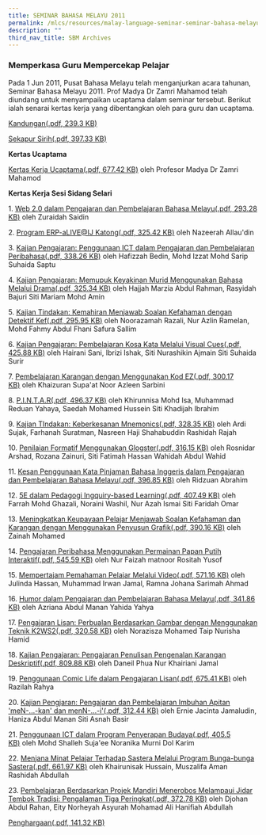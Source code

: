 ```yaml
---
title: SEMINAR BAHASA MELAYU 2011
permalink: /mlcs/resources/malay-language-seminar-seminar-bahasa-melayu-publications/seminar-bahasa-melayu-2011/
description: ""
third_nav_title: SBM Archives
---
```

### Memperkasa Guru Mempercekap Pelajar

Pada 1 Jun 2011, Pusat Bahasa Melayu telah menganjurkan acara tahunan, Seminar Bahasa Melayu 2011. Prof Madya Dr Zamri Mahamod telah diundang untuk menyampaikan ucaptama dalam seminar tersebut. Berikut ialah senarai kertas kerja yang dibentangkan oleh para guru dan ucaptama.

[Kandungan(.pdf, 239.3 KB)](/files/01-kandungan-2011.pdf)

[Sekapur Sirih(.pdf, 397.33 KB)](/files/02-sekapur-sirih-2011.pdf)

**Kertas Ucaptama**

[Kertas Kerja Ucaptama(.pdf, 677.42 KB)](/files/03-ucaptama-dr-zamri-final-(main-speaker).pdf) oleh Profesor Madya Dr Zamri Mahamod

**Kertas Kerja Sesi Sidang Selari**

1. [Web 2.0 dalam Pengajaran dan Pembelajaran Bahasa Melayu(.pdf, 293.28 KB)](/files/paper1---a1-kertas-kerja-beacon-pri-final.pdf) oleh Zuraidah Saidin

2. [Program ERP-aLIVE@IJ Katong(.pdf, 325.42 KB)](/files/paper2---a2-kertas-kerja-chij-katong-pri-final.pdf) oleh Nazeerah Allau'din  

3. [Kajian Pengajaran: Penggunaan ICT dalam Pengajaran dan Pembelajaran Peribahasa(.pdf, 338.26 KB)](/files/paper3---b1-kertas-kerja-elias-park-pri-final.pdf) oleh Hafizzah Bedin, Mohd Izzat Mohd Sarip Suhaida Saptu  

4. [Kajian Pengajaran: Memupuk Keyakinan Murid Menggunakan Bahasa Melalui Drama(.pdf, 325.34 KB)](/files/paper4---b2-kertas-kerja-fuchun-pri-final.pdf) oleh Hajjah Marzia Abdul Rahman, Rasyidah Bajuri Siti Mariam Mohd Amin  

5. [Kajian Tindakan: Kemahiran Menjawab Soalan Kefahaman dengan Detektif Kef(.pdf, 295.95 KB)](/files/paper5---c1-kertas-kerja-north-spring-pri-final.pdf) oleh Noorazamah Razali, Nur Azlin Ramelan, Mohd Fahmy Abdul Fhani Safura Sallim  

6. [Kajian Pengajaran: Pembelajaran Kosa Kata Melalui Visual Cues(.pdf, 425.88 KB)](/files/paper6---c2-kertas-kerja-woodlands-pri-final.pdf) oleh Hairani Sani, Ibrizi Ishak, Siti Nurashikin Ajmain Siti Suhaida Surir  

7. [Pembelajaran Karangan dengan Menggunakan Kod EZ(.pdf, 300.17 KB)](/files/paper7---d1-kertas-kerja-west-view-pri-final.pdf) oleh Khaizuran Supa'at Noor Azleen Sarbini  

8. [P.I.N.T.A.R(.pdf, 496.37 KB)](/files/paper8---d2-kertas-kerja-xishan-pri-final.pdf) oleh Khirunnisa Mohd Isa, Muhammad Reduan Yahaya, Saedah Mohamed Hussein Siti Khadijah Ibrahim  

9. [Kajian TIndakan: Keberkesanan Mnemonics(.pdf, 328.35 KB)](/files/paper9---e1-kertas-kerja-xinghua-pri-final.pdf) oleh Ardi Sujak, Farhanah Suratman, Nasreen Haji Shahabuddin Rashidah Rajah  

10. [Penilaian Formatif Menggunakan Glogster(.pdf, 316.15 KB)](/files/paper10---e2-kertas-kerja-yu-neng-final.pdf) oleh Rosnidar Arshad, Rozana Zainuri, Siti Fatimah Hassan Wahidah Abdul Wahid  

11. [Kesan Penggunaan Kata Pinjaman Bahasa Inggeris dalam Pengajaran dan Pembelajaran Bahasa Melayu(.pdf, 396.85 KB)](/files/paper11---f1-kertas-kerja-pasir-ris-crest-final.pdf) oleh Ridzuan Abrahim  

12. [5E dalam Pedagogi Ingquiry-based Learning(.pdf, 407.49 KB)](/files/paper12---f2-kertas-kerja-woodgrove-sec-final.pdf) oleh Farrah Mohd Ghazali, Noraini Washil, Nur Azah Ismai Siti Faridah Omar  

13. [Meningkatkan Keupayaan Pelajar Menjawab Soalan Kefahaman dan Karangan dengan Menggunakan Penyusun Grafik(.pdf, 390.16 KB)](/files/paper13---g1-kertas-kerja-ping-yi-sec-final.pdf) oleh Zainah Mohamed  

14. [Pengajaran Peribahasa Menggunakan Permainan Papan Putih Interaktif(.pdf, 545.59 KB)](/files/paper14---g2-kertas-kerja-pei-hwa-sec-final.pdf) oleh Nur Faizah matnoor Rositah Yusof  

15. [Mempertajam Pemahaman Pelajar Melalui Video(.pdf, 571.16 KB)](/files/paper15---h1-kertas-kerja-ngee-ann-sec-final.pdf) oleh Julinda Hassan, Muhammad Irwan Jamal, Ramna Johana Sarimah Ahmad  

16. [Humor dalam Pengajaran dan Pembelajaran Bahasa Melayu(.pdf, 341.86 KB)](/files/paper16---h2-kertas-kerja-yusof-ishak-sec-final.pdf) oleh Azriana Abdul Manan Yahida Yahya  

17. [Pengajaran Lisan: Perbualan Berdasarkan Gambar dengan Menggunakan Teknik K2WS2(.pdf, 320.58 KB)](/files/paper17---j1-kertas-kerja-coral-sec-final.pdf) oleh Norazisza Mohamed Taip Nurisha Hamid  

18. [Kajian Pengajaran: Pengajaran Penulisan Pengenalan Karangan Deskriptif(.pdf, 809.88 KB)](/files/paper18---j2-kertas-kerja-st-hilda-sec-final.pdf) oleh Daneil Phua Nur Khairiani Jamal  

19. [Penggunaan Comic Life dalam Pengajaran Lisan(.pdf, 675.41 KB)](/files/paper19---k1-kertas-kerja-anderson-sec-final.pdf) oleh Razilah Rahya  

20. [Kajian Pengjaran: Pengajaran dan Pembelajaran Imbuhan Apitan 'meN-...-kan' dan menN-...-i'(.pdf, 312.44 KB)](/files/paper20---k2-kertas-kerja-guangyang-sec-final.pdf) oleh Ernie Jacinta Jamaludin, Haniza Abdul Manan Siti Asnah Basir  

21. [Penggunaan ICT dalam Program Penyerapan Budaya(.pdf, 405.5 KB)](/files/paper21---l1-kertas-kerja-compassvale-sec-final.pdf) oleh Mohd Shalleh Suja'ee Noranika Murni Dol Karim  

22. [Menjana Minat Pelajar Terhadap Sastera Melalui Program Bunga-bunga Sastera(.pdf, 661.97 KB)](/files/paper22---l2-kertas-kerja-marsiling-sec-(final).pdf) oleh Khairunisak Hussain, Muszalifa Aman Rashidah Abdullah  

23. [Pembelajaran Berdasarkan Projek Mandiri Menerobos Melampaui Jidar Tembok Tradisi: Pengalaman Tiga Peringkat(.pdf, 372.78 KB)](/files/paper23---m1-kertas-kerja-raffles-ins-final.pdf) oleh Djohan Abdul Rahan, Eity Norheyah Asyurah Mohamad Ali Hanifiah Abdullah

[Penghargaan(.pdf, 141.32 KB)](/files/penghargaan-2011.pdf)